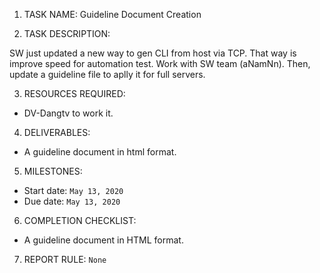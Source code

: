 1. TASK NAME: Guideline Document Creation

2. TASK DESCRIPTION:

SW just updated a new way to gen CLI from host via TCP. That way is improve speed for automation test.
Work with SW team (aNamNn). Then, update a guideline file to aplly it for full servers.

3. RESOURCES REQUIRED:
 - DV-Dangtv to work it.

4. DELIVERABLES:
 - A guideline document in html format.

5. MILESTONES:
- Start date: `May 13, 2020`
- Due date: `May 13, 2020`

6. COMPLETION CHECKLIST:
 - A guideline document in HTML format.

7. REPORT RULE: `None`
